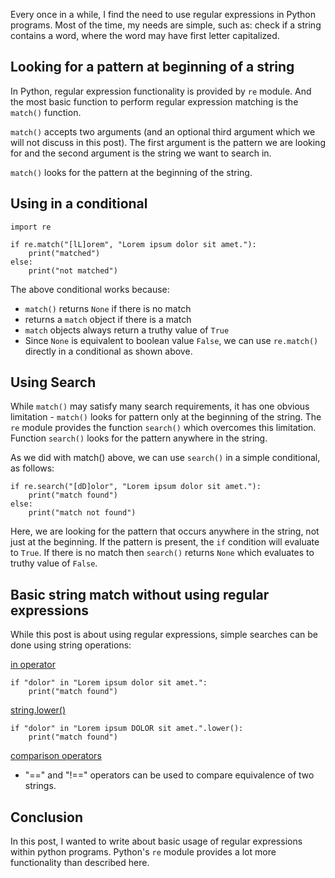 ---
---

Every once in a while, I find the need to use regular expressions in Python
programs. Most of the time, my needs are simple, such as: check if a string
contains a word, where the word may have first letter capitalized.

## Looking for a pattern at beginning of a string

In Python, regular expression functionality is provided by `re` module. And the most
basic function to perform regular expression matching is the `match()` function.

`match()` accepts two arguments (and an optional third argument which we will not
discuss in this post). The first argument is the pattern we are looking for and
the second argument is the string we want to search in.

`match()` looks for the pattern at the beginning of the string.

## Using in a conditional

```
import re

if re.match("[lL]orem", "Lorem ipsum dolor sit amet."):
    print("matched")
else:
    print("not matched")
```

The above conditional works because:
- `match()` returns `None` if there is no match
- returns a `match` object if there is a match
- `match` objects always return a truthy value of `True`
- Since `None` is equivalent to boolean value `False`, we can use `re.match()` directly in a conditional as shown above.

## Using Search

While `match()` may satisfy many search requirements, it has one obvious
limitation - `match()` looks for pattern only at the beginning of the string.
The `re` module provides the function `search()` which overcomes this limitation.
Function `search()` looks for the pattern anywhere in the string.

As we did with match() above, we can use `search()` in a simple conditional, as follows:
```
if re.search("[dD]olor", "Lorem ipsum dolor sit amet."):
    print("match found")
else:
    print("match not found")
```

Here, we are looking for the pattern that occurs anywhere in the string, not just at
the beginning. If the pattern is present, the `if` condition will evaluate to `True`.
If there is no match then `search()` returns `None` which evaluates to truthy
value of `False`.


## Basic string match without using regular expressions

While this post is about using regular expressions, simple searches can be done
using string operations:

<ins>in operator</ins>
```
if "dolor" in "Lorem ipsum dolor sit amet.":
    print("match found")
```

<ins>string.lower()</ins>
```
if "dolor" in "Lorem ipsum DOLOR sit amet.".lower():
    print("match found")
```

<ins>comparison operators</ins>
- "==" and "!==" operators can be used to compare equivalence of two strings.

## Conclusion

In this post, I wanted to write about basic usage of regular expressions within
python programs. Python's `re` module provides a lot more functionality than
described here.
